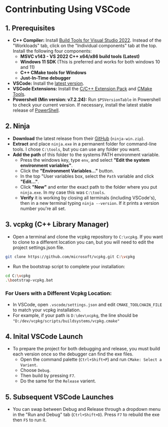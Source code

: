 # Contrinbuting Using VSCode
## 1. **Prerequisites**
* **C++ Compiler:** Install [Build Tools for Visual Studio 2022](https://visualstudio.microsoft.com/downloads/#build-tools-for-visual-studio-2022). Instead of the "Workloads" tab, click on the "Individual components" tab at the top. Install the following four components:
    * **MSVC v143 - VS 2022 C++ x64/x86 build tools (Latest)**
    * **Windows 11 SDK** (This is preferred and works for both windows 10 and 11)
    * **C++ CMake tools for Windows**
    * **Just-In-Time debugger**
* **VSCode:** Install the [latest version](https://code.visualstudio.com/download).
* **VSCode Extensions:** Install the [C/C++ Extension Pack](https://marketplace.visualstudio.com/items?itemName=ms-vscode.cpptools-extension-pack) and [CMake Tools](https://marketplace.visualstudio.com/items?itemName=ms-vscode.cmake-tools).
* **Powershell (Min version: v7.2.24):** Run `$PSVersionTable` in Powershell to check your current version. If necessary, install the latest stable release of [PowerShell](https://github.com/PowerShell/PowerShell/releases).
## 2. **Ninja**
* **Download** the latest release from their [GitHub](https://github.com/ninja-build/ninja/releases/tag/v1.12.1) (`ninja-win.zip`).
* **Extract** and place `ninja.exe` in a permanent folder for command-line tools. I chose `C:\tools`, but you can use any folder you want. 
* **Add the path** of this folder to the systems PATH environment variable.
    * Press the windows key, type `env`, and select **"Edit the system environment variables"**.
    * Click the **"Environment Variables..."** button.
    * In the top "User variables box, select the `Path` variable and click **"Edit..."**.
    * Click **"New"** and enter the exact path to the folder where you put `ninja.exe`. In my case this was `C:\tools`.
    * **Verify** it is working by closing all terminals (including VSCode's), then in a new terminal typing `ninja --version`. If it prints a version number you're all set.
## 3. **vcpkg (C++ Library Manager)**
* Open a terminal and clone the vcpkg repository to `C:\vcpkg`. If you want to clone to a different location you can, but you will need to edit the project settings.json file.
```bash
git clone https://github.com/microsoft/vcpkg.git C:\vcpkg
```
* Run the bootstrap script to complete your installation:
```bash
cd C:\vcpkg
.\bootstrap-vcpkg.bat
```
### **For Users with a Different Vcpkg Location:**
* In VSCode, open `.vscode/settings.json` and edit `CMAKE_TOOLCHAIN_FILE` to match your vcpkg installation.
* For example, if your path is `D:\dev\vcpkg`, the line should be `"D:/dev/vcpkg/scripts/buildsystems/vcpkg.cmake"`
## 4. **Inital VSCode Launch**
* To prepare the project for both debugging and release, you must build each version once so the debugger can find the exe files.
    * Open the command palette (`Ctrl+Shift+P`) and run `CMake: Select a Varient`.
    * Choose `Debug`.
    * Then build by pressing `F7`.
    * Do the same for the `Release` varient.
## 5. **Subsequent VSCode Launches**
* You can swap between Debug and Release through a dropdown menu in the "Run and Debug" tab (`Ctrl+Shift+D`). Press `F7` to rebuild the exe then `F5` to run it.
